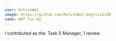 ```yaml
---
user: KelvinWat
image: https://github.com/KelvinWat.png?size=50
name: WAT Tsz Ho
---
```

I contributed as the: Task 5 Manager, 1 review
